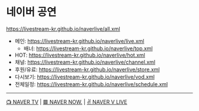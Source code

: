 # 네이버 공연
https://livestream-kr.github.io/naverlive/all.xml
- 메인: https://livestream-kr.github.io/naverlive/live.xml
  - 배너: https://livestream-kr.github.io/naverlive/top.xml
- HOT: https://livestream-kr.github.io/naverlive/hot.xml
- 채널: https://livestream-kr.github.io/naverlive/channel.xml
- 후원/유료: https://livestream-kr.github.io/naverlive/store.xml
- 다시보기: https://livestream-kr.github.io/naverlive/vod.xml
- 전체일정: https://livestream-kr.github.io/naverlive/schedule.xml

---

[📺 NAVER TV](https://github.com/LIVESTREAM-KR/navertv) | [🟥 NAVER NOW.](https://github.com/LIVESTREAM-KR/navernow) | [✌ NAVER V LIVE](https://github.com/LIVESTREAM-KR/vlive)
